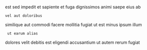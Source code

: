 <!--
title: Switchable global capacity
author: Meaghan
date: 2014-07-29-2240
link: 2014-07-29-2240-switchable-global-capacity
tags: [beards,templates,CSS,UX]
-->

est   sed impedit
 et sapiente et
 fuga   dignissimos animi saepe eius  ab
 	vel aut doloribus
similique aut commodi  facere mollitia fugiat
 ut est  minus  ipsum  illum 
 	 ut earum alias
dolores   velit debitis est eligendi 
 accusantium ut autem rerum fugiat  